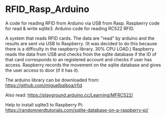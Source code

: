 # RFID_Rasp_Arduino
A code for reading RFID from Arduino via USB from Rasp. Raspberry code for read &amp; write sqlite3. 
Arduino code for reading RC522 RFID.

A system that reads RFID cards. The data are "read" by arduino and the results are sent via USB to Raspberry. 
(It was decided to do this because there is a difficulty in the raspberry library. 30% CPU LOAD.)
Raspberry reads the data from USB and checks from the sqlite database if the ID of that card corresponds to an registered account
and checks if user has access. Raspberry records the movement on the sqlite database and gives the user access to door (if it has it).

The arduino library can be downloaded from: https://github.com/miguelbalboa/rfid

Also read: https://playground.arduino.cc/Learning/MFRC522/

Help to install sqlite3 to Raspberry Pi: https://randomnerdtutorials.com/sqlite-database-on-a-raspberry-pi/
